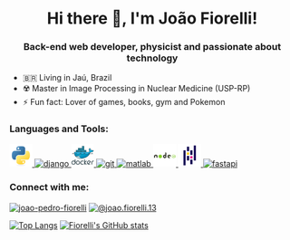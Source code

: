 <h1 align="center">Hi there 👋, I'm João Fiorelli!</h1>

<h3 align="center">Back-end web developer, physicist and passionate about technology</h3>

- 🇧🇷 Living in Jaú, Brazil
- ☢️ Master in Image Processing in Nuclear Medicine (USP-RP)
- ⚡ Fun fact: Lover of games, books, gym and Pokemon

<h3 align="left">Languages and Tools:</h3>
<p align="left"> <a href="https://www.python.org" target="_blank" rel="noreferrer"> <img src="https://raw.githubusercontent.com/devicons/devicon/master/icons/python/python-original.svg" alt="python" width="40" height="40"/> </a> <a href="https://www.djangoproject.com/" target="_blank" rel="noreferrer"> <img src="https://cdn.worldvectorlogo.com/logos/django.svg" alt="django" width="40" height="40"/> </a> <a href="https://www.docker.com/" target="_blank" rel="noreferrer"> <img src="https://raw.githubusercontent.com/devicons/devicon/master/icons/docker/docker-original-wordmark.svg" alt="docker" width="40" height="40"/> </a> <a href="https://git-scm.com/" target="_blank" rel="noreferrer"> <img src="https://www.vectorlogo.zone/logos/git-scm/git-scm-icon.svg" alt="git" width="40" height="40"/> </a> <a href="https://www.mathworks.com/" target="_blank" rel="noreferrer"> <img src="https://upload.wikimedia.org/wikipedia/commons/2/21/Matlab_Logo.png" alt="matlab" width="40" height="40"/> </a> <a href="https://nodejs.org" target="_blank" rel="noreferrer"> <img src="https://raw.githubusercontent.com/devicons/devicon/master/icons/nodejs/nodejs-original-wordmark.svg" alt="nodejs" width="40" height="40"/> </a> <a href="https://pandas.pydata.org/" target="_blank" rel="noreferrer"> <img src="https://raw.githubusercontent.com/devicons/devicon/2ae2a900d2f041da66e950e4d48052658d850630/icons/pandas/pandas-original.svg" alt="pandas" width="40" height="40"/> </a> <a href="https://fastapi.tiangolo.com/" target="_blank" rel="noreferrer"> <img src="https://img.shields.io/badge/fastapi-109989?style=for-the-badge&logo=FASTAPI&logoColor=white" alt="fastapi" width="90" height="40"/> </a> </p>

<h3 align="left">Connect with me:</h3>
<p align="left">
<a href="https://linkedin.com/in/joão-pedro-fiorelli-820942124/" target="blank"><img align="center" src="https://raw.githubusercontent.com/rahuldkjain/github-profile-readme-generator/master/src/images/icons/Social/linked-in-alt.svg" alt="joao-pedro-fiorelli" height="30" width="40" /></a>
<a href="https://medium.com/@joao.fiorelli.13" target="blank"><img align="center" src="https://raw.githubusercontent.com/rahuldkjain/github-profile-readme-generator/master/src/images/icons/Social/medium.svg" alt="@joao.fiorelli.13" height="30" width="40" /></a>
</p>

[![Top Langs](https://github-readme-stats.vercel.app/api/top-langs/?username=JoaoFiorelli&theme=radical&layout=compact&exclude_repo=new_whatsapp)](https://github.com/anuraghazra/github-readme-stats) [![Fiorelli's GitHub stats](https://github-readme-stats.vercel.app/api?username=JoaoFiorelli&show_icons=true&theme=radical)](https://github.com/anuraghazra/github-readme-stats) 


<!--
**JoaoFiorelli/JoaoFiorelli** is a ✨ _special_ ✨ repository because its `README.md` (this file) appears on your GitHub profile.

Repositorio dos status: https://github.com/anuraghazra/github-readme-stats
Repositorio de badges: https://github.com/alexandresanlim/Badges4-README.md-Profile
Repositorio com badges e alinhado no centro: https://github.com/sarthaksavvy/sarthaksavvy

### 🚀💻 Languages and Tools: 

![Python](https://img.shields.io/badge/Python-3776AB?style=for-the-badge&logo=python&logoColor=white)
![Django](https://img.shields.io/badge/Django-092E20?style=for-the-badge&logo=django&logoColor=green)
![FastAPI](https://img.shields.io/badge/fastapi-109989?style=for-the-badge&logo=FASTAPI&logoColor=white)
![Pandas](https://img.shields.io/badge/Pandas-2C2D72?style=for-the-badge&logo=pandas&logoColor=white)

![Git](https://img.shields.io/badge/Git-F05032?style=for-the-badge&logo=git&logoColor=white)
![Docker](https://img.shields.io/badge/Docker-2CA5E0?style=for-the-badge&logo=docker&logoColor=white)
![MySQL](https://img.shields.io/badge/MySQL-00000F?style=for-the-badge&logo=mysql&logoColor=white)

![Python](https://img.shields.io/badge/-Python-black?style=flat-square&logo=Python)
![Matlab](https://img.shields.io/badge/-Matlab-black?style=flat-square)
![Nodejs](https://img.shields.io/badge/-Nodejs-black?style=flat-square&logo=Node.js)
![MySQL](https://img.shields.io/badge/-MySQL-black?style=flat-square&logo=mysql)
![Git](https://img.shields.io/badge/-Git-black?style=flat-square&logo=git)
![GitHub](https://img.shields.io/badge/-GitHub-181717?style=flat-square&logo=github)

![JavaScript](https://img.shields.io/badge/-JavaScript-black?style=flat-square&logo=javascript)  Altera o tamanho -> &logoWidth=50
![HTML5](https://img.shields.io/badge/-HTML5-E34F26?style=flat-square&logo=html5&logoColor=white)
![CSS3](https://img.shields.io/badge/-CSS3-1572B6?style=flat-square&logo=css3)

### 💬 Social

[![Linkedin Badge](https://img.shields.io/badge/LinkedIn-0077B5?style=for-the-badge&logo=linkedin&logoColor=white://www.linkedin.com/in/joão-pedro-fiorelli-820942124)](https://www.linkedin.com/in/joão-pedro-fiorelli-820942124)
[![HackerRank](https://img.shields.io/badge/-Hackerrank-2EC866?style=for-the-badge&logo=HackerRank&logoColor=white:https://www.hackerrank.com/joao_fiorelli_13)](https://www.hackerrank.com/joao_fiorelli_13)

### In progress... 😅

![Nodejs](https://img.shields.io/badge/Node.js-339933?style=for-the-badge&logo=nodedotjs&logoColor=white)

Here are some ideas to get you started:

- 🔭 I’m currently working on ...
- 🌱 I’m currently learning ...
- 👯 I’m looking to collaborate on ...
- 🤔 I’m looking for help with ...
- 💬 Ask me about ...
- 📫 How to reach me: ...
- 😄 Pronouns: ...
- ⚡ Fun fact: ...
-->
